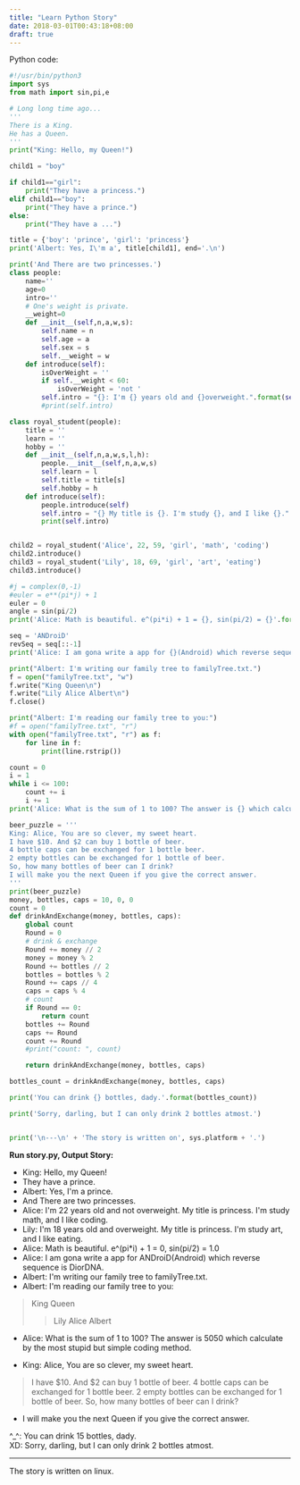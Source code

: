 ```yaml
---
title: "Learn Python Story"
date: 2018-03-01T00:43:18+08:00
draft: true
---
```


Python code:
```python
#!/usr/bin/python3
import sys
from math import sin,pi,e

# Long long time ago...
'''
There is a King.
He has a Queen.
'''
print("King: Hello, my Queen!")

child1 = "boy"

if child1=="girl":
    print("They have a princess.")
elif child1=="boy":
    print("They have a prince.")
else:
    print("They have a ...")

title = {'boy': 'prince', 'girl': 'princess'}
print('Albert: Yes, I\'m a', title[child1], end='.\n')

print('And There are two princesses.')
class people:
    name=''
    age=0
    intro=''
    # One's weight is private.
    __weight=0
    def __init__(self,n,a,w,s):
        self.name = n
        self.age = a
        self.sex = s
        self.__weight = w
    def introduce(self):
        isOverWeight = ''
        if self.__weight < 60:
            isOverWeight = 'not '
        self.intro = "{}: I'm {} years old and {}overweight.".format(self.name, self.age, isOverWeight)
        #print(self.intro)

class royal_student(people):
    title = ''
    learn = ''
    hobby = ''
    def __init__(self,n,a,w,s,l,h):
        people.__init__(self,n,a,w,s)
        self.learn = l
        self.title = title[s]
        self.hobby = h
    def introduce(self):
        people.introduce(self)
        self.intro = "{} My title is {}. I'm study {}, and I like {}.".format(self.intro, self.title, self.learn, self.hobby)
        print(self.intro)


child2 = royal_student('Alice', 22, 59, 'girl', 'math', 'coding')
child2.introduce()
child3 = royal_student('Lily', 18, 69, 'girl', 'art', 'eating')
child3.introduce()

#j = complex(0,-1)
#euler = e**(pi*j) + 1
euler = 0
angle = sin(pi/2)
print('Alice: Math is beautiful. e^(pi*i) + 1 = {}, sin(pi/2) = {}'.format(euler, angle))

seq = 'ANDroiD'
revSeq = seq[::-1]
print('Alice: I am gona write a app for {}(Android) which reverse sequence is {}.'.format(seq, revSeq))

print("Albert: I'm writing our family tree to familyTree.txt.")
f = open("familyTree.txt", "w")
f.write("King Queen\n")
f.write("Lily Alice Albert\n")
f.close()

print("Albert: I'm reading our family tree to you:")
#f = open("familyTree.txt", "r")
with open("familyTree.txt", "r") as f:
    for line in f:
        print(line.rstrip())

count = 0
i = 1
while i <= 100:
    count += i
    i += 1
print('Alice: What is the sum of 1 to 100? The answer is {} which calculate by the most stupid but simple coding method.'.format(count))

beer_puzzle = '''
King: Alice, You are so clever, my sweet heart.
I have $10. And $2 can buy 1 bottle of beer.
4 bottle caps can be exchanged for 1 bottle beer.
2 empty bottles can be exchanged for 1 bottle of beer.
So, how many bottles of beer can I drink?
I will make you the next Queen if you give the correct answer.
'''
print(beer_puzzle)
money, bottles, caps = 10, 0, 0
count = 0
def drinkAndExchange(money, bottles, caps):
    global count
    Round = 0
    # drink & exchange
    Round += money // 2
    money = money % 2
    Round += bottles // 2
    bottles = bottles % 2
    Round += caps // 4
    caps = caps % 4
    # count
    if Round == 0:
        return count
    bottles += Round
    caps += Round
    count += Round
    #print("count: ", count)

    return drinkAndExchange(money, bottles, caps)

bottles_count = drinkAndExchange(money, bottles, caps)

print('You can drink {} bottles, dady.'.format(bottles_count))

print('Sorry, darling, but I can only drink 2 bottles atmost.')


print('\n---\n' + 'The story is written on', sys.platform + '.')
```

**Run story.py, Output Story:**
* King: Hello, my Queen!
* They have a prince.
* Albert: Yes, I'm a prince.
* And There are two princesses.
* Alice: I'm 22 years old and not overweight. My title is princess. I'm study math, and I like coding.
* Lily: I'm 18 years old and overweight. My title is princess. I'm study art, and I like eating.
* Alice: Math is beautiful. e^(pi\*i) + 1 = 0, sin(pi/2) = 1.0
* Alice: I am gona write a app for ANDroiD(Android) which reverse sequence is DiorDNA.
* Albert: I'm writing our family tree to familyTree.txt.
* Albert: I'm reading our family tree to you:
> King Queen
>> Lily Alice Albert
* Alice: What is the sum of 1 to 100? The answer is 5050 which calculate by the most stupid but simple coding method.

* King: Alice, You are so clever, my sweet heart.
>I have $10. And $2 can buy 1 bottle of beer.
>4 bottle caps can be exchanged for 1 bottle beer.
>2 empty bottles can be exchanged for 1 bottle of beer.
>So, how many bottles of beer can I drink?
* I will make you the next Queen if you give the correct answer.

^\_^: You can drink 15 bottles, dady.  
XD: Sorry, darling, but I can only drink 2 bottles atmost.

---
The story is written on linux.
